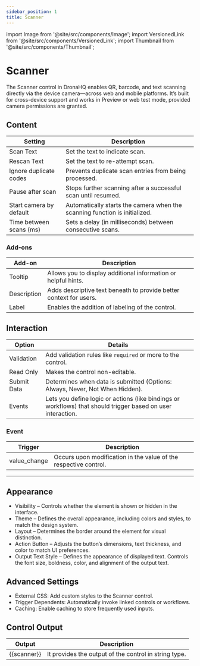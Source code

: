 ```yaml
---
sidebar_position: 1
title: Scanner
---
```


import Image from '@site/src/components/Image';
import VersionedLink from '@site/src/components/VersionedLink';
import Thumbnail from '@site/src/components/Thumbnail';

# Scanner


The Scanner control in DronaHQ enables QR, barcode, and text scanning directly via the device camera—across web and mobile platforms. It’s built for cross-device support and works in Preview or web test mode, provided camera permissions are granted.


<figure>
  <Thumbnail src="/img/reference/controls/scanner/scanner.png" alt="" />
</figure>


## Content


<figure>
  <Thumbnail src="/img/reference/controls/scanner/content.png" alt="" />
</figure>

| Setting                     | Description |
|-----------------------------|-------------|
| Scan Text               | Set the text to indicate scan. |
| Rescan Text             | Set the text to re-attempt scan. |
| Ignore duplicate codes   | Prevents duplicate scan entries from being processed. |
| Pause after scan         | Stops further scanning after a successful scan until resumed. |
| Start camera by default  | Automatically starts the camera when the scanning function is initialized. |
| Time between scans (ms)  | Sets a delay (in milliseconds) between consecutive scans. |  

### Add-ons


| Add-on                         | Description                                                                                                                                                                   |
|--------------------------------|-------------------------------------------------------------------------------------------------------------------------------------------------------------------------------|
| Tooltip                    | Allows you to display additional information or helpful hints.                                                             |
| Description                | Adds descriptive text beneath to provide better context for users.                                                                                      |
| Label                      | Enables the addition of labeling of the control.                                                                         |


## Interaction

<figure>
  <Thumbnail src="/img/reference/controls/scanner/inter.png" alt="" />
</figure>


| Option            | Details                                                                                 |
|-----------------------|---------------------------------------------------------------------------------------------|
| Validation        | Add validation rules like `required` or more to the control.                                                       |
| Read Only         | Makes the control non-editable.                                                            |
| Submit Data       | Determines when data is submitted (Options: Always, Never, Not When Hidden).                                        |
| Events            | Lets you define logic or actions (like bindings or workflows) that should trigger based on user interaction.            |


### Event

| Trigger      | Description                                                                                      |
|--------------|----------------------------------------------------------------------------------------------|
| value_change | Occurs upon modification in the value of the respective control.                              |

---

<figure>
  <Thumbnail src="/img/reference/controls/scanner/adv.png" alt="" />
</figure>


## Appearance



- Visibility – Controls whether the element is shown or hidden in the interface.  
- Theme – Defines the overall appearance, including colors and styles, to match the design system.   
- Layout – Determines the border around the element for visual distinction.  
- Action Button – Adjusts the button’s dimensions, text thickness, and color to match UI preferences.  
- Output Text Style – Defines the appearance of displayed text. Controls the font size, boldness, color, and alignment of the output text.  



## Advanced Settings

- External CSS: Add custom styles to the Scanner control.
- Trigger Dependents: Automatically invoke linked controls or workflows.
- Caching: Enable caching to store frequently used inputs.


## Control Output  

| Output               | Description                                      |
|----------------------|--------------------------------------------------|
| {{scanner}}   |     It provides the output of the control in string type.    |
